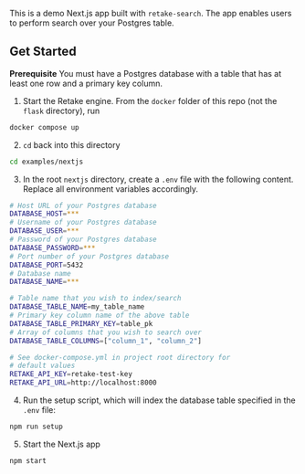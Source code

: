 This is a demo Next.js app built with `retake-search`. The app enables users to perform search over your Postgres table.

## Get Started

**Prerequisite** You must have a Postgres database with a table that has at least one row and a primary key column.

1. Start the Retake engine. From the `docker` folder of this repo (not the `flask` directory), run

```bash
docker compose up
```

2. `cd` back into this directory

```bash
cd examples/nextjs
```

3. In the root `nextjs` directory, create a `.env` file with the following content. Replace all environment
   variables accordingly.

```bash
# Host URL of your Postgres database
DATABASE_HOST=***
# Username of your Postgres database
DATABASE_USER=***
# Password of your Postgres database
DATABASE_PASSWORD=***
# Port number of your Postgres database
DATABASE_PORT=5432
# Database name
DATABASE_NAME=***

# Table name that you wish to index/search
DATABASE_TABLE_NAME=my_table_name
# Primary key column name of the above table
DATABASE_TABLE_PRIMARY_KEY=table_pk
# Array of columns that you wish to search over
DATABASE_TABLE_COLUMNS=["column_1", "column_2"]

# See docker-compose.yml in project root directory for
# default values
RETAKE_API_KEY=retake-test-key
RETAKE_API_URL=http://localhost:8000
```

4. Run the setup script, which will index the database table specified in the `.env` file:

```bash
npm run setup
```

5. Start the Next.js app

```bash
npm start
```
